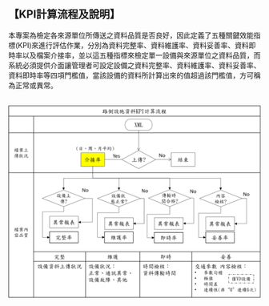 

## 【KPI計算流程及說明】




   本專案為檢定各來源單位所傳送之資料品質是否良好，因此定義了五種關鍵效能指標(KPI)來進行評估作業，分別為資料完整率、資料維護率、資料妥善率、資料即時率以及檔案介接率，並以這五種指標來檢定單一設備與來源單位之資料品質，而系統必須提供介面讓管理者可設定設備之資料完整率、資料維護率、資料妥善率、資料即時率等四項門檻值，當該設備的資料所計算出來的值超過該門檻值，方可稱為正常或異常。

     
     
   ![路側設施資料KPI計算流程](https://github.com/trafficmotc/UploadInformation/blob/master/KPI/%E8%B7%AF%E5%81%B4%E8%A8%AD%E6%96%BD%E8%B3%87%E6%96%99KPI%E8%A8%88%E7%AE%97%E6%B5%81%E7%A8%8B.png)
     
